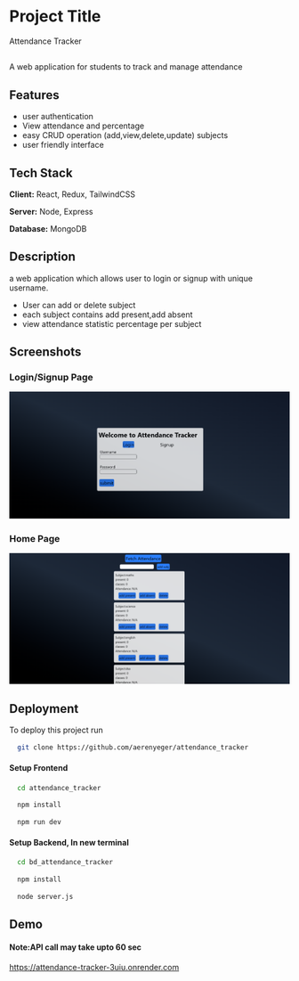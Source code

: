
# Project Title
Attendance Tracker

##
A web application for students to track and manage attendance


## Features

- user authentication
- View attendance and percentage
- easy CRUD operation (add,view,delete,update) subjects
- user friendly interface

## Tech Stack

**Client:** React, Redux, TailwindCSS

**Server:** Node, Express

**Database:** MongoDB

## Description
a web application which allows user to login or signup with unique username.
- User can add or delete subject
- each subject contains add present,add absent
- view attendance statistic percentage per subject
## Screenshots
### Login/Signup Page
![Login/Signup](attendance_tracker/screenshots/ss1.png)
### Home Page
![Home page](attendance_tracker/screenshots/ss2.png)


## Deployment

To deploy this project run

```bash
  git clone https://github.com/aerenyeger/attendance_tracker
```
#### Setup Frontend 

```bash
  cd attendance_tracker
```
```bash
  npm install
```
```bash
  npm run dev
```

#### Setup Backend, In new terminal  

```bash
  cd bd_attendance_tracker
```
```bash
  npm install
```
```bash
  node server.js
```

## Demo
#### Note:API call may take upto 60 sec
https://attendance-tracker-3uiu.onrender.com


